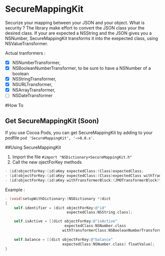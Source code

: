 SecureMappingKit 
==============================
Securize your mapping between your JSON and your object.
What is security ? The library make effort to convert the JSON class your the desired class. 
If your are expected a NSString and the JSON gives you a NSNumber, SecureMappingKit transforms it into the exepected class, using NSValueTransformer.

Actual tranformers : 
- [x] NSNumberTransformer,
- [x] NSBooleanNumberTransformer, to be sure to have a NSNumber of a boolean 
- [x] NSStringTransformer,
- [x] NSURLTransformer,
- [x] NSArrayTransformer,
- [ ] NSDateTransformer

#How To

## Get SecureMappingKit (Soon)

If you use Cocoa Pods, you can get SecureMappingKit by adding to your podfile `pod 'SecureMappingKit', '~>0.0.x'`. 

##Using SecureMappingKit

1. Import the file `#import "NSDictionary+SecureMappingKit.h"`
2. Call the new ojectForKey methods
```objective-c
- (id)objectForKey:(id)aKey expectedClass:(Class)expectedClass;
- (id)objectForKey:(id)aKey expectedClass:(Class)expectedClass withTransformerClass:(Class)transformerClass;
- (id)objectForKey:(id)aKey withTransformerBlock:(JMOTransformerBlock)transformerBlock;
```

Example : 
```objective-c
- (void)setupWithDictionary:(NSDictionary *)dict
{
    self.identifier = [dict objectForKey:@"id" 
                            expectedClass:NSString.class];

    self.isActive = [[dict objectForKey:@"isActive" 
                           expectedClass:NSNumber.class 
                          withTransformerClass:NSBooleanNumberTransformer.class] boolValue];
                          
    self.balance = [[dict objectForKey:@"balance" 
                          expectedClass:NSNumber.class] floatValue];
}

```
